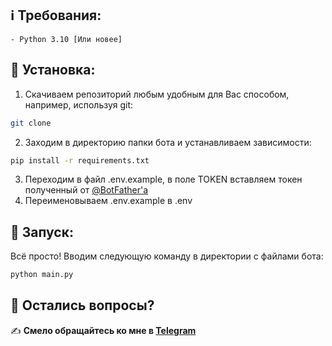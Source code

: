 ## ℹ️ Требования:
```
- Python 3.10 [Или новее]
```

## 🚀 Установка:
1. Скачиваем репозиторий любым удобным для Вас способом, например, используя git:
```sh
git clone 
```
2. Заходим в директорию папки бота и устанавливаем зависимости:
```sh
pip install -r requirements.txt
```
3. Переходим в файл .env.example, в поле TOKEN вставляем токен полученный от [@BotFather'а](https://t.me/BotFather)
4. Переименовываем .env.example в .env

## 🚩 Запуск:
Всё просто! Вводим следующую команду в директории с файлами бота:

```sh
python main.py
```

## 🔎 Остались вопросы?
✍️ **Смело обращайтесь ко мне в [Telegram](https://t.me/ka_lifr)**
